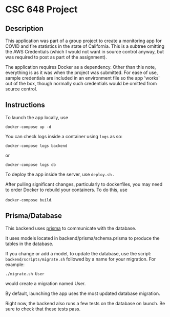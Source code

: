# CSC 648 Project

## Description

This application was part of a group project to create a monitoring app for COVID and fire statistics in the state of California. This is a subtree omitting the AWS Credentials (which I would not want in source control anyway, but was required to post as part of the assignment).

The application requires Docker as a dependency. Other than this note, everything is as it was when the project was submitted. For ease of use, sample credentials are included in an environment file so the app 'works' out of the box, though normally such credentials would be omitted from source control.

## Instructions

To launch the app locally, use

```docker-compose up -d```

You can check logs inside a container using ```logs``` as so:

```docker-compose logs backend```

or

```docker-compose logs db```

To deploy the app inside the server, use ```deploy.sh```  .  

After pulling significant changes, particularly to dockerfiles,
you may need to order Docker to rebuild your containers. To do this,
use  

```docker-compose build```.  

## Prisma/Database

This backend uses [prisma](https://www.prisma.io/docs/) to communicate with the database.

It uses models located in backend/prisma/schema.prisma to produce the tables in the database.  

If you change or add a model, to update the database, use the script: ```backend/scripts/migrate.sh``` followed by
a name for your migration. For example:  

```./migrate.sh User```

would create a migration named User.

By default, launching the app uses the most updated database migration.  

Right now, the backend also runs a few tests on the database on launch. Be sure
to check that these tests pass.
